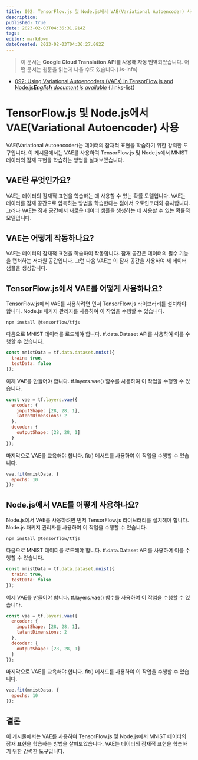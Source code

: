 ```yaml
---
title: 092: TensorFlow.js 및 Node.js에서 VAE(Variational Autoencoder) 사용
description: 
published: true
date: 2023-02-03T04:36:31.914Z
tags: 
editor: markdown
dateCreated: 2023-02-03T04:36:27.082Z
---
```


> 이 문서는 **Google Cloud Translation API를 사용해 자동 번역**되었습니다.
어떤 문서는 원문을 읽는게 나을 수도 있습니다.{.is-info}



- [092: Using Variational Autoencoders (VAEs) in TensorFlow.js and Node.js***English** document is available*](/en/Knowledge-base/TensorFlow-js/Learning/092-using-variational-autoencoders-vaes-in-tensorflow-js-and-node-js)
{.links-list}


# TensorFlow.js 및 Node.js에서 VAE(Variational Autoencoder) 사용

VAE(Variational Autoencoder)는 데이터의 잠재적 표현을 학습하기 위한 강력한 도구입니다. 이 게시물에서는 VAE를 사용하여 TensorFlow.js 및 Node.js에서 MNIST 데이터의 잠재 표현을 학습하는 방법을 살펴보겠습니다.

## VAE란 무엇인가요?

VAE는 데이터의 잠재적 표현을 학습하는 데 사용할 수 있는 확률 모델입니다. VAE는 데이터를 잠재 공간으로 압축하는 방법을 학습한다는 점에서 오토인코더와 유사합니다. 그러나 VAE는 잠재 공간에서 새로운 데이터 샘플을 생성하는 데 사용할 수 있는 확률적 모델입니다.

## VAE는 어떻게 작동하나요?

VAE는 데이터의 잠재적 표현을 학습하여 작동합니다. 잠재 공간은 데이터의 필수 기능을 캡처하는 저차원 공간입니다. 그런 다음 VAE는 이 잠재 공간을 사용하여 새 데이터 샘플을 생성합니다.

## TensorFlow.js에서 VAE를 어떻게 사용하나요?

TensorFlow.js에서 VAE를 사용하려면 먼저 TensorFlow.js 라이브러리를 설치해야 합니다. Node.js 패키지 관리자를 사용하여 이 작업을 수행할 수 있습니다.

```
npm install @tensorflow/tfjs
```

다음으로 MNIST 데이터를 로드해야 합니다. tf.data.Dataset API를 사용하여 이를 수행할 수 있습니다.

```javascript
const mnistData = tf.data.dataset.mnist({
  train: true,
  testData: false
});
```

이제 VAE를 만들어야 합니다. tf.layers.vae() 함수를 사용하여 이 작업을 수행할 수 있습니다.

```javascript
const vae = tf.layers.vae({
  encoder: {
    inputShape: [28, 28, 1],
    latentDimensions: 2
  },
  decoder: {
    outputShape: [28, 28, 1]
  }
});
```

마지막으로 VAE를 교육해야 합니다. fit() 메서드를 사용하여 이 작업을 수행할 수 있습니다.

```javascript
vae.fit(mnistData, {
  epochs: 10
});
```

## Node.js에서 VAE를 어떻게 사용하나요?

Node.js에서 VAE를 사용하려면 먼저 TensorFlow.js 라이브러리를 설치해야 합니다. Node.js 패키지 관리자를 사용하여 이 작업을 수행할 수 있습니다.

```
npm install @tensorflow/tfjs
```

다음으로 MNIST 데이터를 로드해야 합니다. tf.data.Dataset API를 사용하여 이를 수행할 수 있습니다.

```javascript
const mnistData = tf.data.dataset.mnist({
  train: true,
  testData: false
});
```

이제 VAE를 만들어야 합니다. tf.layers.vae() 함수를 사용하여 이 작업을 수행할 수 있습니다.

```javascript
const vae = tf.layers.vae({
  encoder: {
    inputShape: [28, 28, 1],
    latentDimensions: 2
  },
  decoder: {
    outputShape: [28, 28, 1]
  }
});
```

마지막으로 VAE를 교육해야 합니다. fit() 메서드를 사용하여 이 작업을 수행할 수 있습니다.

```javascript
vae.fit(mnistData, {
  epochs: 10
});
```

## 결론

이 게시물에서는 VAE를 사용하여 TensorFlow.js 및 Node.js에서 MNIST 데이터의 잠재 표현을 학습하는 방법을 살펴보았습니다. VAE는 데이터의 잠재적 표현을 학습하기 위한 강력한 도구입니다.